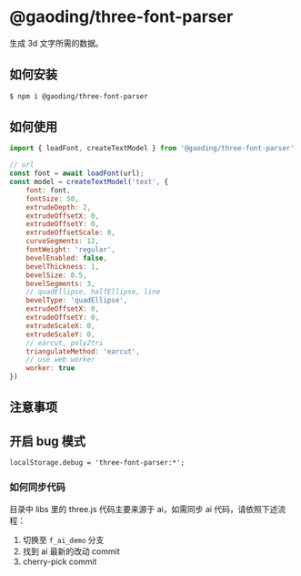 # @gaoding/three-font-parser

生成 3d 文字所需的数据。

## 如何安装

``` sh
$ npm i @gaoding/three-font-parser
```

## 如何使用

``` javascript
import { loadFont, createTextModel } from '@gaoding/three-font-parser'

// url
const font = await loadFont(url);
const model = createTextModel('text', {
    font: font,
    fontSize: 50,
    extrudeDepth: 2,
    extrudeOffsetX: 0,
    extrudeOffsetY: 0,
    extrudeOffsetScale: 0,
    curveSegments: 12,
    fontWeight: 'regular',
    bevelEnabled: false,
    bevelThickness: 1,
    bevelSize: 0.5,
    bevelSegments: 3,
    // quadEllipse, halfEllipse, line
    bevelType: 'quadEllipse',
    extrudeOffsetX: 0,
    extrudeOffsetY: 0,
    extrudeScaleX: 0,
    extrudeScaleY: 0,
    // earcut, poly2tri
    triangulateMethod: 'earcut',
    // use web worker
    worker: true
})
```

## 注意事项

## 开启 bug 模式

`localStorage.debug = 'three-font-parser:*';`

### 如何同步代码

目录中 libs 里的 three.js 代码主要来源于 ai，如需同步 ai 代码，请依照下述流程：

1. 切换至 `f_ai_demo` 分支
2. 找到 ai 最新的改动 commit
3. cherry-pick commit